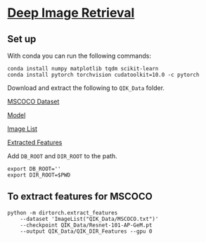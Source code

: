 # [Deep Image Retrieval](https://github.com/almazan/deep-image-retrieval.git)

## Set up
With conda you can run the following commands:

```
conda install numpy matplotlib tqdm scikit-learn
conda install pytorch torchvision cudatoolkit=10.0 -c pytorch
```

Download and extract the following to ```QIK_Data``` folder.

[MSCOCO Dataset](https://mailmissouri-my.sharepoint.com/:u:/g/personal/az2z7_mail_umkc_edu/EU5h_fnPLJhBvevls58-EjgBkOvbZYG19DwKlXmfH1eDHg?e=0UhHqj) 

[Model](https://mailmissouri-my.sharepoint.com/:u:/g/personal/az2z7_mail_umkc_edu/EU5h_fnPLJhBvevls58-EjgBkOvbZYG19DwKlXmfH1eDHg?e=0UhHqj)

[Image List](https://mailmissouri-my.sharepoint.com/:t:/g/personal/az2z7_mail_umkc_edu/ERNqvx8GrEBImp-aVYm_DZYBlwsEn_Z3v0r8aVIsWu2drA?e=XKFImH)

[Extracted Features](https://mailmissouri-my.sharepoint.com/:u:/g/personal/az2z7_mail_umkc_edu/Ed3wDCZXiBBHre6lQHZx3xgBV693ywEMI769lhVglZclsQ?e=lcEIRc)

Add  ```DB_ROOT``` and ```DIR_ROOT``` to the path.
```
export DB_ROOT=''
export DIR_ROOT=$PWD
```

## To extract features for MSCOCO
``` 
python -m dirtorch.extract_features 
	--dataset 'ImageList("QIK_Data/MSCOCO.txt")'
	--checkpoint QIK_Data/Resnet-101-AP-GeM.pt 
	--output QIK_Data/QIK_DIR_Features --gpu 0
```
